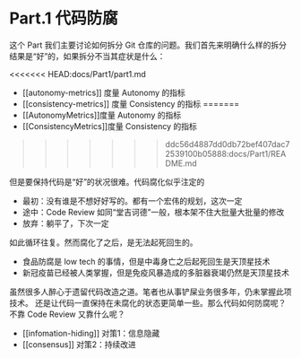 # Part.1 代码防腐

这个 Part 我们主要讨论如何拆分 Git 仓库的问题。我们首先来明确什么样的拆分结果是“好”的，如果拆分不当其症状是什么：

<<<<<<< HEAD:docs/Part1/part1.md
* [[autonomy-metrics]] 度量 Autonomy 的指标
* [[consistency-metrics]] 度量 Consistency 的指标
=======
* [[AutonomyMetrics]]度量 Autonomy 的指标
* [[ConsistencyMetrics]]度量 Consistency 的指标
>>>>>>> ddc56d4887dd0db72bef407dac72539100b05888:docs/Part1/README.md

但是要保持代码是“好”的状况很难。代码腐化似乎注定的

* 最初：没有谁是不想好好写的。都有一个宏伟的规划，这次一定
* 途中：Code Review 如同“堂吉诃德”一般，根本架不住大批量大批量的修改
* 放弃：躺平了，下次一定

如此循环往复。然而腐化了之后，是无法起死回生的。

* 食品防腐是 low tech 的事情，但是中毒身亡之后起死回生是天顶星技术
* 新冠疫苗已经被人类掌握，但是免疫风暴造成的多脏器衰竭仍然是天顶星技术

虽然很多人醉心于遗留代码改造之道。笔者也从事铲屎业务很多年，仍未掌握此项技术。
还是让代码一直保持在未腐化的状态更简单一些。那么代码如何防腐呢？不靠 Code Review 又靠什么呢？

* [[infomation-hiding]] 对策1：信息隐藏
* [[consensus]] 对策2：持续改进
